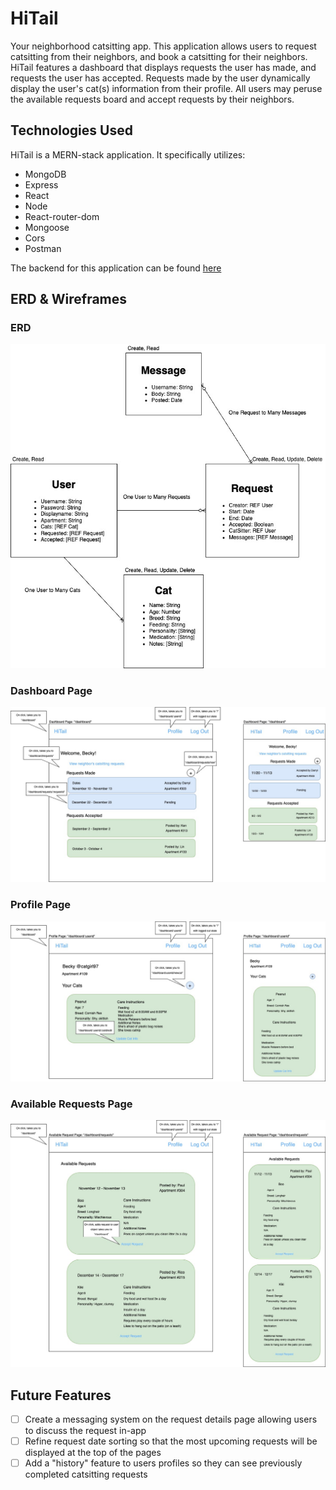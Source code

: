 # HiTail

Your neighborhood catsitting app. This application allows users to request catsitting from their neighbors, and book a catsitting for their neighbors. HiTail features a dashboard that displays requests the user has made, and requests the user has accepted. Requests made by the user dynamically display the user's cat(s) information from their profile. All users may peruse the available requests board and accept requests by their neighbors. 

## Technologies Used

HiTail is a MERN-stack application. It specifically utilizes: 

- MongoDB
- Express
- React
- Node
- React-router-dom
- Mongoose
- Cors
- Postman

The backend for this application can be found [here](https://github.com/KatieMcGowan/Catsitting-Backend)

## ERD & Wireframes

### ERD

![ERD](./readmefiles/HiTail%20ERD%20%26%20Wireframes-ERD.jpg)

### Dashboard Page

![Dashboard](./readmefiles/HiTail%20ERD%20%26%20Wireframes-Dashboard.jpg)

### Profile Page

![Profile](./readmefiles/HiTail%20ERD%20%26%20Wireframes-Profile%20Show.jpg)

### Available Requests Page

![AvailableRequests](./readmefiles/HiTail%20ERD%20%26%20Wireframes-Available%20Requests.jpg) 

## Future Features

- [ ] Create a messaging system on the request details page allowing users to discuss the request in-app
- [ ] Refine request date sorting so that the most upcoming requests will be displayed at the top of the pages
- [ ] Add a "history" feature to users profiles so they can see previously completed catsitting requests